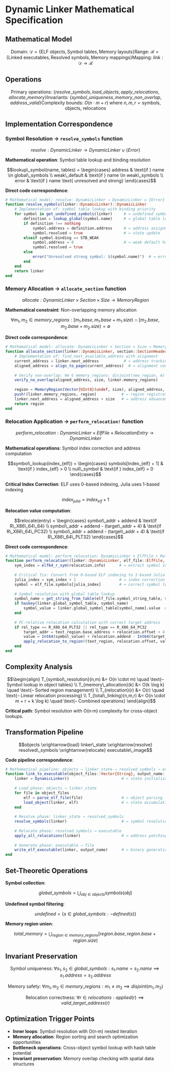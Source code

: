 # Dynamic Linker Mathematical Specification

## Mathematical Model

```math
\text{Domain: } \mathcal{D} = \{\text{ELF objects}, \text{Symbol tables}, \text{Memory layouts}\}
\text{Range: } \mathcal{R} = \{\text{Linked executables}, \text{Resolved symbols}, \text{Memory mappings}\}
\text{Mapping: } link: \mathcal{D} \to \mathcal{R}
```

## Operations

```math
\text{Primary operations: } \{resolve\_symbols, load\_objects, apply\_relocations, allocate\_memory\}
\text{Invariants: } \{symbol\_uniqueness, memory\_non\_overlap, address\_valid\}
\text{Complexity bounds: } O(n \cdot m + r) \text{ where } n,m,r = \text{symbols, objects, relocations}
```

## Implementation Correspondence

### Symbol Resolution → `resolve_symbols` function

```math
resolve: DynamicLinker \to DynamicLinker \cup \{Error\}
```

**Mathematical operation**: Symbol table lookup and binding resolution

```math
lookup\_symbol(name, tables) = \begin{cases}
address & \text{if } name \in global\_symbols \\
weak\_default & \text{if } name \in weak\_symbols \\
error & \text{if } name \text{ unresolved and strong}
\end{cases}
```

**Direct code correspondence**:
```julia
# Mathematical model: resolve: DynamicLinker → DynamicLinker ∪ {Error}
function resolve_symbols(linker::DynamicLinker)::DynamicLinker
    # Implementation of: symbol table lookup with binding priority
    for symbol in get_undefined_symbols(linker)     # ↔ undefined symbol iteration
        definition = lookup_global(symbol.name)     # ↔ global table lookup
        if definition !== nothing
            symbol.address = definition.address     # ↔ address assignment
            symbol.resolved = true                  # ↔ state update
        elseif symbol.binding == STB_WEAK
            symbol.address = 0                      # ↔ weak default handling
            symbol.resolved = true
        else
            error("Unresolved strong symbol: $(symbol.name)")  # ↔ error condition
        end
    end
    return linker
end
```

### Memory Allocation → `allocate_section` function

```math
allocate: DynamicLinker \times Section \times Size \to MemoryRegion
```

**Mathematical constraint**: Non-overlapping memory allocation

```math
\forall m_1, m_2 \in memory\_regions: 
[m_1.base, m_1.base + m_1.size) \cap [m_2.base, m_2.base + m_2.size) = \emptyset
```

**Direct code correspondence**:
```julia
# Mathematical model: allocate: DynamicLinker × Section × Size → MemoryRegion
function allocate_section(linker::DynamicLinker, section::SectionHeader, size::Int)::MemoryRegion
    # Implementation of: find_next_available_address with alignment
    current_address = linker.next_address           # ↔ address tracking
    aligned_address = align_to_page(current_address)  # ↔ alignment constraint
    
    # Verify non-overlap: ∀m ∈ memory_regions: disjoint(new_region, m)
    verify_no_overlap(aligned_address, size, linker.memory_regions)
    
    region = MemoryRegion(Vector{UInt8}(undef, size), aligned_address, size, section.flags)
    push!(linker.memory_regions, region)           # ↔ region registration
    linker.next_address = aligned_address + size   # ↔ address advancement
    return region
end
```

### Relocation Application → `perform_relocation!` function

```math
perform\_relocation: DynamicLinker \times ElfFile \times RelocationEntry \to DynamicLinker
```

**Mathematical operations**: Symbol index correction and address computation

```math
symbol\_lookup(index_{elf}) = \begin{cases}
symbols[index_{elf} + 1] & \text{if } index_{elf} > 0 \\
null\_symbol & \text{if } index_{elf} = 0
\end{cases}
```

**Critical Index Correction**: ELF uses 0-based indexing, Julia uses 1-based indexing

```math
index_{julia} = index_{elf} + 1
```

**Relocation value computation**:
```math
relocate(entry) = \begin{cases}
symbol\_addr + addend & \text{if R\_X86\_64\_64} \\
symbol\_addr + addend - (target\_addr + 4) & \text{if R\_X86\_64\_PC32} \\
symbol\_addr + addend - (target\_addr + 4) & \text{if R\_X86\_64\_PLT32}
\end{cases}
```

**Direct code correspondence**:
```julia
# Mathematical model: perform_relocation: DynamicLinker × ElfFile × RelocationEntry → DynamicLinker
function perform_relocation!(linker::DynamicLinker, elf_file::ElfFile, relocation::RelocationEntry)
    sym_index = elf64_r_sym(relocation.info)      # ↔ extract symbol index
    
    # Critical fix: Convert from 0-based ELF indexing to 1-based Julia indexing
    julia_index = sym_index + 1                   # ↔ index correction
    symbol = elf_file.symbols[julia_index]        # ↔ correct symbol lookup
    
    # Symbol resolution with global table lookup
    symbol_name = get_string_from_table(elf_file.symbol_string_table, symbol.name)
    if haskey(linker.global_symbol_table, symbol_name)
        symbol_value = linker.global_symbol_table[symbol_name].value  # ↔ address resolution
    end
    
    # PC-relative relocation calculation with correct target address
    if rel_type == R_X86_64_PLT32 || rel_type == R_X86_64_PC32
        target_addr = text_region.base_address + relocation.offset + 4  # ↔ next instruction address
        value = Int64(symbol_value) + relocation.addend - Int64(target_addr)  # ↔ relative offset
        apply_relocation_to_region!(text_region, relocation.offset, value, 4)
    end
end
```

## Complexity Analysis

```math
\begin{align}
T_{symbol\_resolution}(n,m) &= O(n \cdot m) \quad \text{– Symbol lookup in object tables} \\
T_{memory\_allocation}(k) &= O(k \log k) \quad \text{– Sorted region management} \\
T_{relocation}(r) &= O(r) \quad \text{– Linear relocation processing} \\
T_{total\_linking}(n,m,r) &= O(n \cdot m + r + k \log k) \quad \text{– Combined operations}
\end{align}
```

**Critical path**: Symbol resolution with O(n·m) complexity for cross-object lookups.

## Transformation Pipeline

```math
objects \xrightarrow{load} linker\_state \xrightarrow{resolve} resolved\_symbols \xrightarrow{relocate} executable\_image
```

**Code pipeline correspondence**:
```julia
# Mathematical pipeline: objects → linker_state → resolved_symbols → executable
function link_to_executable(object_files::Vector{String}, output_name::String)::Bool
    linker = DynamicLinker()                       # ↔ state initialization
    
    # Load phase: objects → linker_state  
    for file in object_files
        elf = parse_elf_file(file)                 # ↔ object parsing
        load_object(linker, elf)                   # ↔ state accumulation
    end
    
    # Resolve phase: linker_state → resolved_symbols
    resolve_symbols(linker)                        # ↔ symbol resolution
    
    # Relocate phase: resolved_symbols → executable
    apply_all_relocations(linker)                  # ↔ address patching
    
    # Generate phase: executable → file
    write_elf_executable(linker, output_name)      # ↔ binary generation
end
```

## Set-Theoretic Operations

**Symbol collection**:
```math
global\_symbols = \bigcup_{obj \in objects} symbols(obj)
```

**Undefined symbol filtering**:
```math
undefined = \{s \in global\_symbols : \neg defined(s)\}
```

**Memory region union**:
```math
total\_memory = \bigcup_{region \in memory\_regions} [region.base, region.base + region.size)
```

## Invariant Preservation

```math
\text{Symbol uniqueness: }
\forall s_1, s_2 \in global\_symbols: s_1.name = s_2.name \implies s_1.address = s_2.address
```

```math
\text{Memory safety: }
\forall m_1, m_2 \in memory\_regions: m_1 \neq m_2 \implies disjoint(m_1, m_2)
```

```math
\text{Relocation correctness: }
\forall r \in relocations: applied(r) \implies valid\_target\_address(r)
```

## Optimization Trigger Points

- **Inner loops**: Symbol resolution with O(n·m) nested iteration
- **Memory allocation**: Region sorting and search optimization opportunities
- **Bottleneck operations**: Cross-object symbol lookup with hash table potential
- **Invariant preservation**: Memory overlap checking with spatial data structures